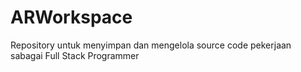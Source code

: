 # ARWorkspace
Repository untuk menyimpan dan mengelola source code pekerjaan sabagai Full Stack Programmer
